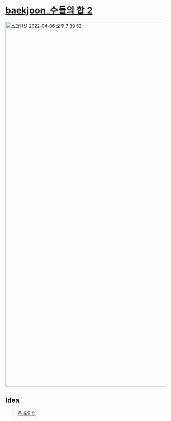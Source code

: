 # [baekjoon_수들의 합 2](https://www.acmicpc.net/problem/2003)   

<img width="1148" alt="스크린샷 2022-04-06 오후 7 39 52" src="https://user-images.githubusercontent.com/87896466/161957232-6294abb6-58f5-4321-a2c5-7f2754e6e277.png">

## Idea   
>  <a href="/Notes/두 포인터" target="_blank">두 포인터</a>   
